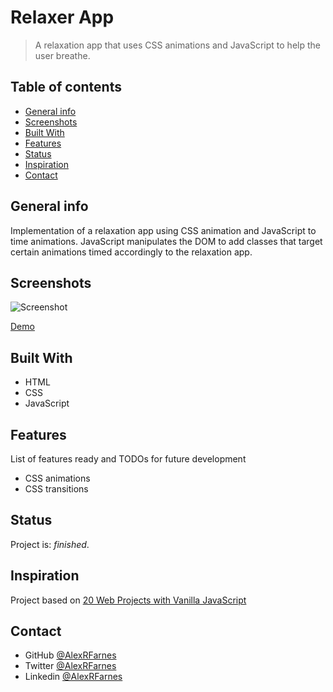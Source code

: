 # Relaxer App

> A relaxation app that uses CSS animations and JavaScript to help the user breathe.

## Table of contents

- [General info](#general-info)
- [Screenshots](#screenshots)
- [Built With](#built-with)
- [Features](#features)
- [Status](#status)
- [Inspiration](#inspiration)
- [Contact](#contact)

## General info

Implementation of a relaxation app using CSS animation and JavaScript to time animations. JavaScript manipulates the DOM to add classes that target certain animations timed accordingly to the relaxation app.

## Screenshots

![Screenshot](https://user-images.githubusercontent.com/57517804/112927249-4a49fb00-9147-11eb-849b-75388cf5e8f7.png)

[Demo](https://angry-bhaskara-92bb28.netlify.app)

## Built With

- HTML
- CSS
- JavaScript

## Features

List of features ready and TODOs for future development

- CSS animations
- CSS transitions

## Status

Project is: _finished_.

## Inspiration

Project based on [20 Web Projects with Vanilla JavaScript](https://www.udemy.com/course/web-projects-with-vanilla-javascript/)

## Contact

- GitHub [@AlexRFarnes](https://github.com/AlexRFarnes)
- Twitter [@AlexRFarnes](https://twitter.com/alexrfarnes)
- Linkedin [@AlexRFarnes](https://www.linkedin.com/in/alexrfarnes/)
